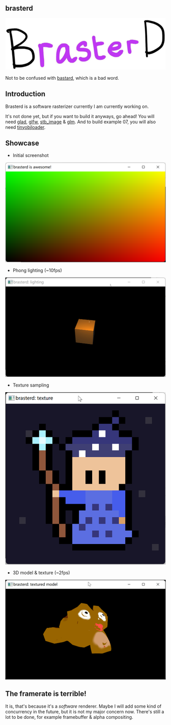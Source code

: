 ## brasterd

![brasterd logo](img/brasterd.jpg)

Not to be confused with [bastard](https://en.wiktionary.org/wiki/bastard), which is a bad word.

## Introduction

Brasterd is a software rasterizer currently I am currently working on.

It's not done yet, but if you want to build it anyways, go ahead! You will need [glad](https://glad.dav1d.de/), [glfw](https://www.glfw.org/), [stb_image](https://github.com/nothings/stb) & [glm](https://github.com/g-truc/glm). And to build example 07, you will also need [tinyobjloader](https://github.com/tinyobjloader/tinyobjloader).

## Showcase

- Initial screenshot

![Initial screenshot](img/screenshot.png)

- Phong lighting (~10fps)

![Phong](img/phong.gif)

- Texture sampling

![Texture](img/brasterd_sampling.png)

- 3D model & texture (~2fps)

![Suzanne](img/suzanne.png)

## The framerate is terrible!

It is, that's because it's a _software_ renderer. Maybe I will add some kind of concurrency in the future, but it is not my major concern now. There's still a lot to be done, for example framebuffer & alpha compositing.
 
